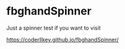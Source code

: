 # fbghandSpinner
Just a spinner test if you want to visit

https://coderllkey.github.io/fbghandSpinner/
